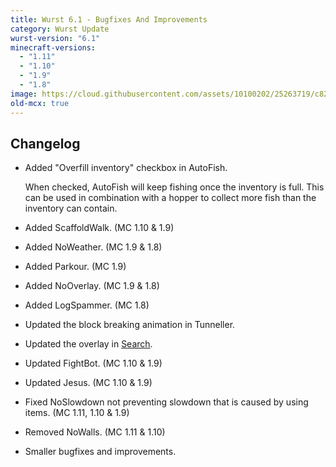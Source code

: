 ```yaml
---
title: Wurst 6.1 - Bugfixes And Improvements
category: Wurst Update
wurst-version: "6.1"
minecraft-versions:
  - "1.11"
  - "1.10"
  - "1.9"
  - "1.8"
image: https://cloud.githubusercontent.com/assets/10100202/25263719/c8264b00-2661-11e7-9ec1-7105cd1be256.jpg
old-mcx: true
---
```

## Changelog

- Added "Overfill inventory" checkbox in AutoFish.

  When checked, AutoFish will keep fishing once the inventory is full. This can be used in combination with a hopper to collect more fish than the inventory can contain.

- Added ScaffoldWalk. (MC 1.10 & 1.9)

- Added NoWeather. (MC 1.9 & 1.8)

- Added Parkour. (MC 1.9)

- Added NoOverlay. (MC 1.9 & 1.8)

- Added LogSpammer. (MC 1.8)

- Updated the block breaking animation in Tunneller.

- Updated the overlay in [Search](https://wurst.wiki/search).

- Updated FightBot. (MC 1.10 & 1.9)

- Updated Jesus. (MC 1.10 & 1.9)

- Fixed NoSlowdown not preventing slowdown that is caused by using items. (MC 1.11, 1.10 & 1.9)

- Removed NoWalls. (MC 1.11 & 1.10)

- Smaller bugfixes and improvements.
